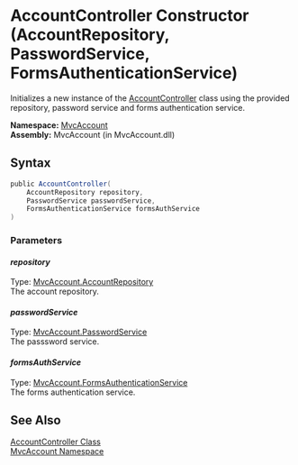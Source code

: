 AccountController Constructor (AccountRepository, PasswordService, FormsAuthenticationService)
==============================================================================================
Initializes a new instance of the [AccountController][1] class using the provided repository, password service and forms authentication service.

**Namespace:** [MvcAccount][2]  
**Assembly:** MvcAccount (in MvcAccount.dll)

Syntax
------

```csharp
public AccountController(
	AccountRepository repository,
	PasswordService passwordService,
	FormsAuthenticationService formsAuthService
)
```

### Parameters

#### *repository*
Type: [MvcAccount.AccountRepository][3]  
The account repository.

#### *passwordService*
Type: [MvcAccount.PasswordService][4]  
The passsword service.

#### *formsAuthService*
Type: [MvcAccount.FormsAuthenticationService][5]  
The forms authentication service.


See Also
--------
[AccountController Class][1]  
[MvcAccount Namespace][2]  

[1]: README.md
[2]: ../README.md
[3]: ../AccountRepository/README.md
[4]: ../PasswordService/README.md
[5]: ../FormsAuthenticationService/README.md